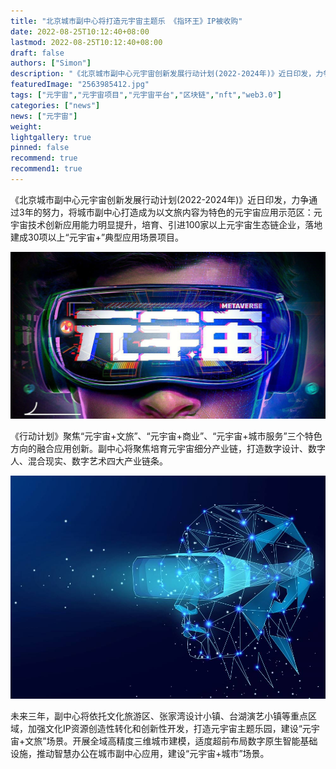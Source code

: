 ```yaml
---
title: "北京城市副中心将打造元宇宙主题乐 《指环王》IP被收购"
date: 2022-08-25T10:12:40+08:00
lastmod: 2022-08-25T10:12:40+08:00
draft: false
authors: ["Simon"]
description: "《北京城市副中心元宇宙创新发展行动计划(2022-2024年)》近日印发，力争通过3年的努力，将城市副中心打造成为以文旅内容为特色的元宇宙应用示范区。"
featuredImage: "2563985412.jpg"
tags: ["元宇宙","元宇宙项目","元宇宙平台","区块链","nft","web3.0"]
categories: ["news"]
news: ["元宇宙"]
weight: 
lightgallery: true
pinned: false
recommend: true
recommend1: true
---
```


《北京城市副中心元宇宙创新发展行动计划(2022-2024年)》近日印发，力争通过3年的努力，将城市副中心打造成为以文旅内容为特色的元宇宙应用示范区：元宇宙技术创新应用能力明显提升，培育、引进100家以上元宇宙生态链企业，落地建成30项以上“元宇宙+”典型应用场景项目。

![配图](f5f500e75a17bc35f605494a30f02fd8.jpeg)

《行动计划》聚焦“元宇宙+文旅”、“元宇宙+商业”、“元宇宙+城市服务”三个特色方向的融合应用创新。副中心将聚焦培育元宇宙细分产业链，打造数字设计、数字人、混合现实、数字艺术四大产业链条。

![配图](190b3a42c457262c98067a272bf19b6a.jpeg)

未来三年，副中心将依托文化旅游区、张家湾设计小镇、台湖演艺小镇等重点区域，加强文化IP资源创造性转化和创新性开发，打造元宇宙主题乐园，建设“元宇宙+文旅”场景。开展全域高精度三维城市建模，适度超前布局数字原生智能基础设施，推动智慧办公在城市副中心应用，建设“元宇宙+城市”场景。